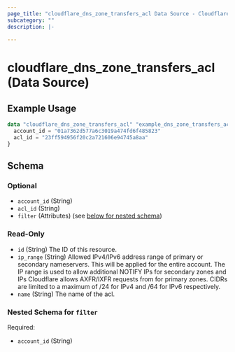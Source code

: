 ```yaml
---
page_title: "cloudflare_dns_zone_transfers_acl Data Source - Cloudflare"
subcategory: ""
description: |-
  
---
```


# cloudflare_dns_zone_transfers_acl (Data Source)



## Example Usage

```terraform
data "cloudflare_dns_zone_transfers_acl" "example_dns_zone_transfers_acl" {
  account_id = "01a7362d577a6c3019a474fd6f485823"
  acl_id = "23ff594956f20c2a721606e94745a8aa"
}
```

<!-- schema generated by tfplugindocs -->
## Schema

### Optional

- `account_id` (String)
- `acl_id` (String)
- `filter` (Attributes) (see [below for nested schema](#nestedatt--filter))

### Read-Only

- `id` (String) The ID of this resource.
- `ip_range` (String) Allowed IPv4/IPv6 address range of primary or secondary nameservers. This will be applied for the entire account. The IP range is used to allow additional NOTIFY IPs for secondary zones and IPs Cloudflare allows AXFR/IXFR requests from for primary zones. CIDRs are limited to a maximum of /24 for IPv4 and /64 for IPv6 respectively.
- `name` (String) The name of the acl.

<a id="nestedatt--filter"></a>
### Nested Schema for `filter`

Required:

- `account_id` (String)


